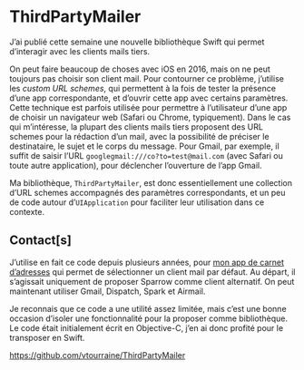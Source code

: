 # ThirdPartyMailer 

J’ai publié cette semaine une nouvelle bibliothèque Swift qui permet d’interagir avec les clients mails tiers.

On peut faire beaucoup de choses avec iOS en 2016, mais on ne peut toujours pas choisir son client mail. Pour contourner ce problème, j’utilise les _custom URL schemes_, qui permettent à la fois de tester la présence d’une app correspondante, et d’ouvrir cette app avec certains paramètres. Cette technique est parfois utilisée pour permettre à l’utilisateur d’une app de choisir un navigateur web (Safari ou Chrome, typiquement). Dans le cas qui m’intéresse, la plupart des clients mails tiers proposent des URL schemes pour la rédaction d’un mail, avec la possibilité de préciser le destinataire, le sujet et le corps du message. Pour Gmail, par exemple, il suffit de saisir l’URL `googlegmail:///co?to=test@mail.com` (avec Safari ou toute autre application), pour déclencher l’ouverture de l’app Gmail. 

Ma bibliothèque, `ThirdPartyMailer`, est donc essentiellement une collection d’URL schemes accompagnés des paramètres correspondants, et un peu de code autour d’`UIApplication` pour faciliter leur utilisation dans ce contexte.


## Contact[s]

J’utilise en fait ce code depuis plusieurs années, pour [mon app de carnet d’adresses](http://www.studioamanga.com/contacts/) qui permet de sélectionner un client mail par défaut. Au départ, il s’agissait uniquement de proposer Sparrow comme client alternatif. On peut maintenant utiliser Gmail, Dispatch, Spark et Airmail.

Je reconnais que ce code a une utilité assez limitée, mais c’est une bonne occasion d’isoler une fonctionnalité pour la proposer comme bibliothèque. Le code était initialement écrit en Objective-C, j’en ai donc profité pour le transposer en Swift.


https://github.com/vtourraine/ThirdPartyMailer